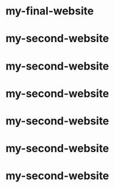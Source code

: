 # my-final-website
# my-second-website
# my-second-website
# my-second-website
# my-second-website
# my-second-website
# my-second-website
